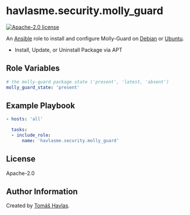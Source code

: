 havlasme.security.molly_guard
=============================

[![Apache-2.0 license][license-image]][license-link]

An [Ansible](https://www.ansible.com/) role to install and configure Molly-Guard on [Debian](https://www.debian.org/) or [Ubuntu](https://www.ubuntu.com/).

* Install, Update, or Uninstall Package via APT

Role Variables
--------------

```yaml
# the molly-guard package state ('present', 'latest, 'absent')
molly_guard_state: 'present'
```


Example Playbook
----------------

```yaml title='Minimal'
- hosts: 'all'

  tasks:
  - include_role:
      name: 'havlasme.security.molly_guard'
```


License
-------

Apache-2.0


Author Information
------------------

Created by [Tomáš Havlas](https://havlas.me/).


[license-image]: https://img.shields.io/badge/license-Apache2.0-blue.svg?style=flat-square
[license-link]: ../../LICENSE
